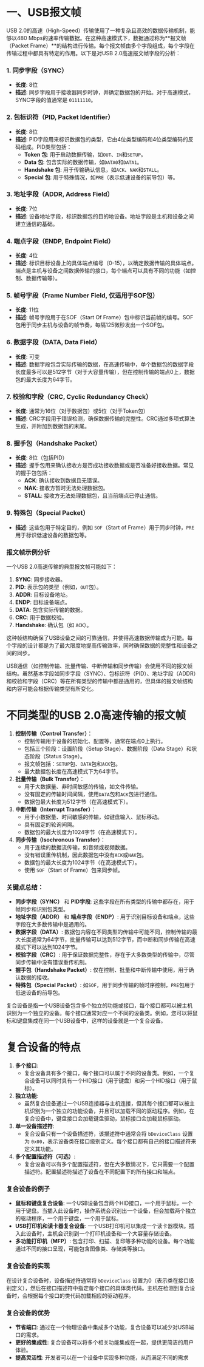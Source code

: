 # 一、USB报文帧

USB 2.0的高速（High-Speed）传输使用了一种复杂且高效的数据传输机制，能够以480 Mbps的速率传输数据。在这种高速模式下，数据通过称为**报文帧（Packet Frame）**的结构进行传输。每个报文帧由多个字段组成，每个字段在传输过程中都具有特定的作用。以下是对USB 2.0高速报文帧字段的分析：

### 1. **同步字段（SYNC）**

- **长度**: 8位
- **描述**: 同步字段用于接收器同步时钟，并确定数据包的开始。对于高速模式，SYNC字段的值通常是 `01111110`。

### 2. **包标识符（PID, Packet Identifier）**

- **长度**: 8位
- **描述**: PID字段用来标识数据包的类型，它由4位类型编码和4位类型编码的反码组成。PID类型包括：
    - **Token 包**: 用于启动数据传输，如`OUT`、`IN`和`SETUP`。
    - **Data 包**: 包含实际的数据传输，如`DATA0`和`DATA1`。
    - **Handshake 包**: 用于传输确认信息，如`ACK`、`NAK`和`STALL`。
    - **Special 包**: 用于特殊情况，如`PRE`（表示低速设备的前导包）等。

### 3. **地址字段（ADDR, Address Field）**

- **长度**: 7位
- **描述**: 设备地址字段，标识数据包的目的地设备。地址字段是主机和设备之间建立通信的基础。

### 4. **端点字段（ENDP, Endpoint Field）**

- **长度**: 4位
- **描述**: 标识目标设备上的具体端点编号（0-15），以确定数据传输的具体端点。端点是主机与设备之间数据传输的接口，每个端点可以具有不同的功能（如控制、数据传输等）。

### 5. **帧号字段（Frame Number Field, 仅适用于SOF包）**

- **长度**: 11位
- **描述**: 帧号字段用于在SOF（Start Of Frame）包中标识当前帧的编号。SOF包用于同步主机与设备的帧节奏，每隔125微秒发出一个SOF包。

### 6. **数据字段（DATA, Data Field）**

- **长度**: 可变
- **描述**: 数据字段包含实际传输的数据，在高速传输中，单个数据包的数据字段长度最多可以是512字节（对于大容量传输），但在控制传输的端点0上，数据包的最大长度为64字节。

### 7. **校验和字段（CRC, Cyclic Redundancy Check）**

- **长度**: 通常为16位（对于数据包）或5位（对于Token包）
- **描述**: CRC字段用于错误检测，确保数据传输的完整性。CRC通过多项式算法生成，并附加到数据包的末尾。

### 8. **握手包（Handshake Packet）**

- **长度**: 8位（包括PID）
- **描述**: 握手包用来确认接收方是否成功接收数据或是否准备好接收数据。常见的握手包包括：
    - **ACK**: 确认接收到数据且无错误。
    - **NAK**: 接收方暂时无法处理数据包。
    - **STALL**: 接收方无法处理数据包，且当前端点已停止通信。

### 9. **特殊包（Special Packet）**

- **描述**: 这些包用于特定目的，例如 `SOF`（Start of Frame）用于同步时钟，`PRE` 用于标识低速设备的数据包等。

### 报文帧示例分析

一个USB 2.0高速传输的典型报文帧可能如下：

1. **SYNC**: 同步接收器。
2. **PID**: 表示包的类型（例如，`OUT`包）。
3. **ADDR**: 目标设备地址。
4. **ENDP**: 目标设备端点。
5. **DATA**: 包含实际传输的数据。
6. **CRC**: 用于数据校验。
7. **Handshake**: 确认包（如 `ACK`）。

这种帧结构确保了USB设备之间的可靠通信，并使得高速数据传输成为可能。每个字段的设计都是为了最大限度地提高传输效率，同时确保数据的完整性和设备之间的同步。

USB通信（如控制传输、批量传输、中断传输和同步传输）会使用不同的报文帧结构。虽然基本字段如同步字段（SYNC）、包标识符（PID）、地址字段（ADDR）和校验和字段（CRC）等在所有类型的传输中都是通用的，但具体的报文帧结构和内容可能会根据传输类型有所变化。

#  不同类型的USB 2.0高速传输的报文帧

1. **控制传输（Control Transfer）**：
    - 控制传输用于设备的初始化、配置等，通常在端点0上执行。
    - 包括三个阶段：设置阶段（Setup Stage）、数据阶段（Data Stage）和状态阶段（Status Stage）。
    - 报文帧包括：`SETUP`包、`DATA`包和`ACK`包。
    - 最大数据包长度在高速模式下为64字节。
2. **批量传输（Bulk Transfer）**：
    - 用于大数据量、非时间敏感的传输，如文件传输。
    - 没有固定的传输时间间隔，使用`DATA`包和`ACK`包进行通信。
    - 数据包最大长度为512字节（在高速模式下）。
3. **中断传输（Interrupt Transfer）**：
    - 用于小数据量、时间敏感的传输，如键盘输入、鼠标移动。
    - 具有固定的轮询间隔。
    - 数据包的最大长度为1024字节（在高速模式下）。
4. **同步传输（Isochronous Transfer）**：
    - 用于连续的数据流传输，如音频或视频数据。
    - 没有错误重传机制，因此数据包中没有`ACK`或`NAK`包。
    - 数据包的最大长度为1024字节（在高速模式下）。
    - 使用 `SOF`（Start of Frame）包来同步帧。

### 关键点总结：

- **同步字段（SYNC）** 和 **PID字段**: 这些字段在所有类型的传输中都存在，用于帧同步和识别包类型。
- **地址字段（ADDR）** 和 **端点字段（ENDP）**: 用于识别目标设备和端点，这些字段在大多数传输中是通用的。
- **数据字段（DATA）**: 数据包内容在不同类型的传输中可能不同，控制传输的最大长度通常为64字节，批量传输可以达到512字节，而中断和同步传输在高速模式下可以达到1024字节。
- **校验字段（CRC）**: 用于保证数据完整性，存在于大多数类型的传输中，尽管同步传输中没有错误重传机制。
- **握手包（Handshake Packet）**: 仅在控制、批量和中断传输中使用，用于确认数据的接收。
- **特殊包（Special Packet）**: 如`SOF`，用于同步传输的帧时序控制，`PRE`包用于低速设备的前导包。

复合设备是指一个USB设备包含多个独立的功能或接口，每个接口都可以被主机识别为一个独立的设备。每个接口通常对应一个不同的设备类。例如，您可以将鼠标和键盘集成在同一个USB设备中，这样的设备就是一个复合设备。

# 复合设备的特点

1. **多个接口**:
    - 复合设备具有多个接口，每个接口可以属于不同的设备类。例如，一个复合设备可以同时具有一个HID接口（用于键盘）和另一个HID接口（用于鼠标）。
2. **独立功能**:
    - 虽然复合设备通过一个USB连接器与主机连接，但其每个接口都可以被主机识别为一个独立的功能设备，并且可以加载不同的驱动程序。例如，在复合设备中，键盘接口会加载键盘驱动，鼠标接口会加载鼠标驱动。
3. **单一设备描述符**:
    - 复合设备只有一个设备描述符，该描述符中通常会将 `bDeviceClass` 设置为 `0x00`，表示设备类在接口级别定义。每个接口都有自己的接口描述符来定义其功能。
4. **多个配置描述符（可选）**:
    - 复合设备可以有多个配置描述符，但在大多数情况下，它只需要一个配置描述符。配置描述符描述了设备在不同配置下的所有接口和端点。

### 复合设备的例子

- **鼠标和键盘复合设备**: 一个USB设备包含两个HID接口，一个用于鼠标，一个用于键盘。当插入此设备时，操作系统会识别出一个设备，但会加载两个独立的驱动程序，一个用于键盘，一个用于鼠标。
- **USB打印机和读卡器复合设备**: 一个USB打印机可以集成一个读卡器模块。插入此设备时，主机会识别到一个打印机设备和一个大容量存储设备。
- **多功能打印机（MFP）**: 包含打印、扫描、复印等多种功能的设备。每个功能通过不同的接口呈现，可能包含图像类、存储类等接口。

### 复合设备的实现

在设计复合设备时，设备描述符通常将 `bDeviceClass` 设置为0（表示类在接口级别定义），然后在接口描述符中指定每个接口的具体类代码。主机在检测到复合设备时，会根据每个接口的类代码加载相应的驱动程序。

### 复合设备的优势

- **节省端口**: 通过在一个物理设备中集成多个功能，复合设备可以减少对USB端口的需求。
- **更好的集成性**: 复合设备可以将多个相关功能集成在一起，提供更简洁的用户体验。
- **提高灵活性**: 开发者可以在一个设备中实现多种功能，从而满足不同的需求
